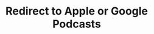 ---
title: Redirect to Apple or Google Podcasts
redirect_from:
- /078r/
- /zadnja/
redirect_to: https://pod.fo/e/223633
---